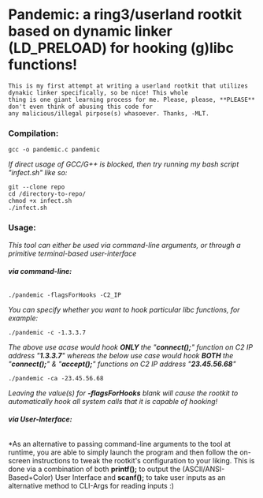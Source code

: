 # **Pandemic:** a ring3/userland rootkit based on dynamic linker (LD_PRELOAD) for hooking (g)libc functions!
	This is my first attempt at writing a userland rootkit that utilizes dynakic linker specifically, so be nice! This whole 
	thing is one giant learning process for me. Please, please, **PLEASE** don't even think of abusing this code for 
	any malicious/illegal pirpose(s) whasoever. Thanks, -MLT.

### **Compilation:**
```
gcc -o pandemic.c pandemic
``` 
*If direct usage of GCC/G++ is blocked, then try running my bash script "infect.sh" like so:*
```
git --clone repo
cd /directory-to-repo/
chmod +x infect.sh
./infect.sh
```


### **Usage:**
*This tool can either be used via command-line arguments, or through a primitive terminal-based user-interface*

###### **via command-line:**
```
./pandemic -flagsForHooks -C2_IP
``` 

*You can specify whether you want to hook particular libc functions, for example:*
```
./pandemic -c -1.3.3.7
``` 
*The above use acase would hook **ONLY** the "**connect();**" function on C2 IP address "**1.3.3.7**"
whereas the below use case would hook **BOTH** the "**connect();**" & "**accept();**" functions on C2 IP address "**23.45.56.68**"*
```
./pandemic -ca -23.45.56.68
``` 

*Leaving the value(s) for **-flagsForHooks** blank will cause the rootkit to automatically hook all system calls that it is capable of hooking!*


###### **via User-Interface:**
*As an alternative to passing command-line arguments to the tool at runtime, you are able to simply launch the program and then follow the on-screen instructions to tweak the rootkit's configuration to your liking. This is done via a combination of both **printf();** to output the (ASCII/ANSI-Based+Color) User Interface and **scanf();** to take user inputs as an alternative method to CLI-Args for reading inputs :)
